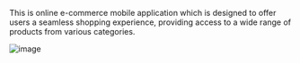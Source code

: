This is online e-commerce mobile application which is designed to offer users a seamless shopping experience,
providing access to a wide range of products from various categories. 



![image](https://github.com/etsuamb/E-commerce-app/assets/150803173/4e7e4e44-b562-4cc8-83f8-c9593be389d4)
